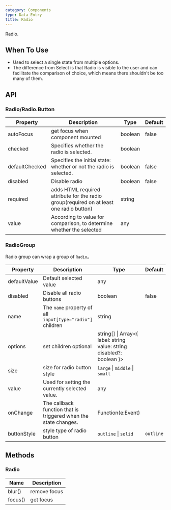 ```yaml
---
category: Components
type: Data Entry
title: Radio
---
```


Radio.

## When To Use

- Used to select a single state from multiple options.
- The difference from Select is that Radio is visible to the user and can facilitate the comparison of choice, which means there shouldn't be too many of them.

## API

### Radio/Radio.Button

| Property | Description | Type | Default |
| --- | --- | --- | --- |
| autoFocus | get focus when component mounted | boolean | false |
| checked | Specifies whether the radio is selected. | boolean |  |
| defaultChecked | Specifies the initial state: whether or not the radio is selected. | boolean | false |
| disabled | Disable radio | boolean | false |
| required | adds HTML required attribute for the radio group(required on at least one radio button) | string |  |
| value | According to value for comparison, to determine whether the selected | any |  |

### RadioGroup

Radio group can wrap a group of `Radio`。

| Property | Description | Type | Default |
| --- | --- | --- | --- |
| defaultValue | Default selected value | any |  |
| disabled | Disable all radio buttons | boolean | false |
| name | The `name` property of all `input[type="radio"]` children | string |  |
| options | set children optional | string\[] \| Array&lt;{ label: string value: string disabled?: boolean }> |  |
| size | size for radio button style | `large` \| `middle` \| `small` |  |
| value | Used for setting the currently selected value. | any |  |
| onChange | The callback function that is triggered when the state changes. | Function(e:Event) |  |
| buttonStyle | style type of radio button | `outline` \| `solid` | `outline` |

## Methods

### Radio

| Name    | Description  |
| ------- | ------------ |
| blur()  | remove focus |
| focus() | get focus    |
